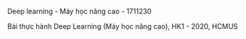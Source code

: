 Deep learning - Máy học nâng cao - 1711230

Bài thực hành Deep Learning (Máy học nâng cao), HK1 - 2020, HCMUS
